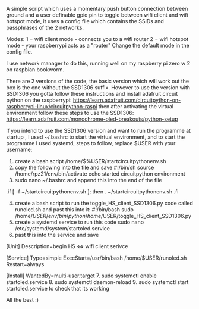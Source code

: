 A simple script which uses a momentary push button connection between
ground and a user definable gpio pin to toggle between wifi client and
wifi hotspot mode, it uses a config file which contains the SSIDs and
passphrases of the 2 networks. 

Modes: 
1 = wifi client mode - connects you to a wifi router 
2 = wifi hotspot mode - your raspberrypi acts as a "router"
Change the default mode in the config file.

I use network manager to do this, running well on my raspberry pi
zero w 2 on raspbian bookworm. 

There are 2 versions of the code, the basic version which will 
work out the box is the one without the SSD1306 suffix. However to 
use the version with SSD1306 you gotta follow these instructions
and install adafruit circuit python on the raspberrypi:
https://learn.adafruit.com/circuitpython-on-raspberrypi-linux/circuitpython-raspi
then after activating the virtual environment follow these steps to use the SSD1306:
https://learn.adafruit.com/monochrome-oled-breakouts/python-setup

if you intend to use the SSD1306 version and want to run the programme at startup , 
I used ~/.bashrc to start the virtual environment, 
and to start the programme I used systemd, steps to follow, replace $USER with your username:
1. create a bash script /home/$%USER/startcircuitpythonenv.sh
2. copy the following into the file and save
#!/bin/sh
source /home/rpz21/env/bin/activate
echo started circuitpython environment
3. sudo nano ~/.bashrc and append this into the end of the file

.if [ -f ~/startcircuitpythonenv.sh ]; then
        . ~/startcircuitpythonenv.sh
.fi

4. create a bash script to run the toggle_HS_client_SSD1306.py code called runoled.sh and past this into it:
#!/bin/bash
sudo /home/$USER/env/bin/python /home/$USER/toggle_HS_client_SSD1306.py
5.  create a systemd service to run this code
sudo nano /etc/systemd/system/startoled.service
6. past this into the service and save

[Unit]
Description=begin HS <=> wifi client serivce

[Service]
Type=simple
ExecStart=/usr/bin/bash /home/$USER/runoled.sh
Restart=always

[Install]
WantedBy=multi-user.target
7. sudo systemctl enable startoled.service
8. sudo systemctl daemon-reload
9. sudo systemctl start startoled.service to check that its working

All the best :)
